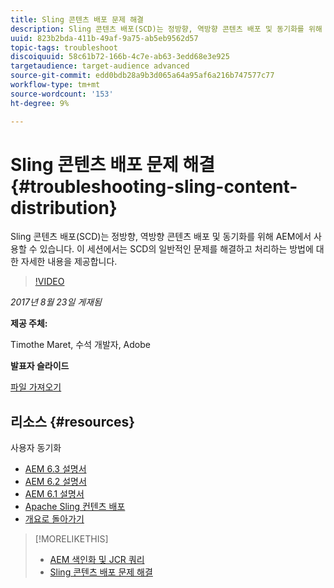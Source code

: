 ```yaml
---
title: Sling 콘텐츠 배포 문제 해결
description: Sling 콘텐츠 배포(SCD)는 정방향, 역방향 콘텐츠 배포 및 동기화를 위해 AEM에서 사용할 수 있습니다. 이 세션에서는 SCD의 일반적인 문제를 해결하고 처리하는 방법에 대한 자세한 내용을 제공합니다.
uuid: 823b2bda-411b-49af-9a75-ab5eb9562d57
topic-tags: troubleshoot
discoiquuid: 58c61b72-166b-4c7e-ab63-3edd68e3e925
targetaudience: target-audience advanced
source-git-commit: edd0bdb28a9b3d065a64a95af6a216b747577c77
workflow-type: tm+mt
source-wordcount: '153'
ht-degree: 9%

---
```


# Sling 콘텐츠 배포 문제 해결{#troubleshooting-sling-content-distribution}

Sling 콘텐츠 배포(SCD)는 정방향, 역방향 콘텐츠 배포 및 동기화를 위해 AEM에서 사용할 수 있습니다. 이 세션에서는 SCD의 일반적인 문제를 해결하고 처리하는 방법에 대한 자세한 내용을 제공합니다.

>[!VIDEO](https://video.tv.adobe.com/v/19451/?quality=9)

*2017년 8월 23일 게재됨*

**제공 주체:**

Timothe Maret, 수석 개발자, Adobe

**발표자 슬라이드**

[파일 가져오기](assets/aem-gems-scd.pdf)

## 리소스 {#resources}

사용자 동기화

* [AEM 6.3 설명서](https://docs.adobe.com/docs/en/aem/6-3/administer/security/security/sync.html)
* [AEM 6.2 설명서](https://docs.adobe.com/docs/en/aem/6-2/administer/security/security/sync.html)
* [AEM 6.1 설명서](https://docs.adobe.com/docs/en/aem/6-1/administer/security/security/sync.html)
* [Apache Sling 컨텐츠 배포](https://sling.apache.org/documentation/bundles/content-distribution.html)
* [개요로 돌아가기](https://helpx.adobe.com/experience-manager/kt/eseminars/gems/aem-index.html)

>[!MORELIKETHIS]
>
>* [AEM 색인화 및 JCR 쿼리](aem-indexing-jcr-query.md)
>* [Sling 콘텐츠 배포 문제 해결](aem-troubleshooting-sling.md)

